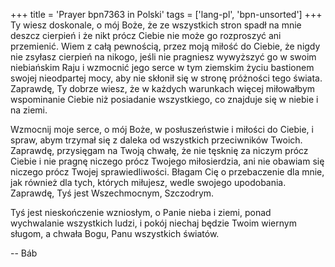 +++
title = 'Prayer bpn7363 in Polski'
tags = ['lang-pl', 'bpn-unsorted']
+++
Ty wiesz doskonale, o mój Boże, że ze wszystkich stron spadł na mnie deszcz cierpień i że nikt prócz Ciebie nie może go rozproszyć ani przemienić. Wiem z całą pewnością, przez moją miłość do Ciebie, że nigdy nie zsyłasz cierpień na nikogo, jeśli nie pragniesz wywyższyć go w swoim niebiańskim Raju i wzmocnić jego serce w tym ziemskim życiu bastionem swojej nieodpartej mocy, aby nie skłonił się w stronę próżności tego świata. Zaprawdę, Ty dobrze wiesz, że w każdych warunkach więcej miłowałbym wspominanie Ciebie niż posiadanie wszystkiego, co znajduje się w niebie i na ziemi.
   
Wzmocnij moje serce, o mój Boże, w posłuszeństwie i miłości do Ciebie, i spraw, abym trzymał się z daleka od wszystkich przeciwników Twoich. Zaprawdę, przysięgam na Twoją chwałę, że nie tęsknię za niczym prócz Ciebie i nie pragnę niczego prócz Twojego miłosierdzia, ani nie obawiam się niczego prócz Twojej sprawiedliwości. Błagam Cię o przebaczenie dla mnie, jak również dla tych, których miłujesz, wedle swojego upodobania. Zaprawdę, Tyś jest Wszechmocnym, Szczodrym.
   
Tyś jest nieskończenie wzniosłym, o Panie nieba i ziemi, ponad wychwalanie wszystkich ludzi, i pokój niechaj będzie Twoim wiernym sługom, a chwała Bogu, Panu wszystkich światów.

-- Báb
